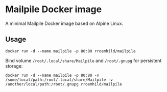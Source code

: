 # Mailpile Docker image

A minimal Mailpile Docker image based on Alpine Linux.

## Usage

```
docker run -d --name mailpile -p 80:80 rroemhild/mailpile
```

Bind volume `/root/.local/share/Mailpile` and `/root/.gnupg` for persistent storage:

```
docker run -d --name mailpile -p 80:80 -v /some/local/path:/root/.local/share/Mailpile -v /another/local/path:/root/.gnupg rroemhild/mailpile
```
